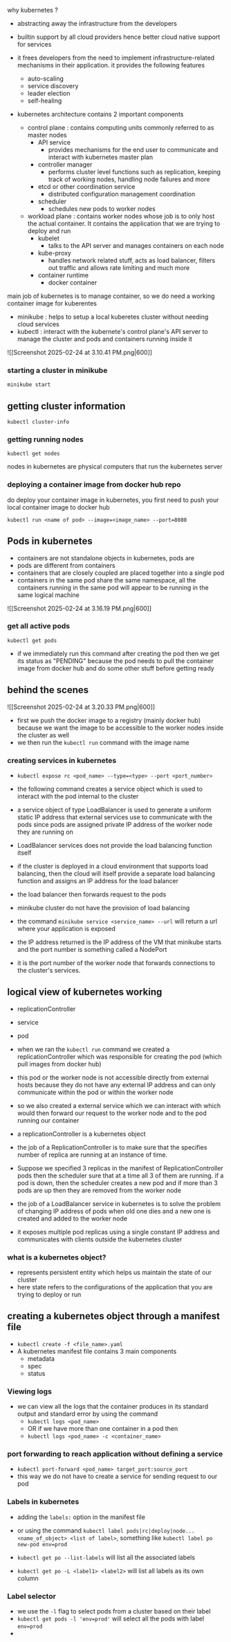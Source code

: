 why kubernetes ?
- abstracting away the infrastructure from the developers 
- builtin support by all cloud providers hence better cloud native support for services

- it frees developers from the need to implement infrastructure-related mechanisms in their application. it provides the following features
	- auto-scaling
	- service discovery 
	- leader election
	- self-healing

- kubernetes architecture contains 2 important components
	- control plane : contains computing units commonly referred to as master nodes
		- API service 
			- provides mechanisms for the end user to communicate and interact with kubernetes master plan
		- controller manager
			- performs cluster level functions such as replication, keeping track of working nodes, handling node failures and more
		- etcd or other coordination service
			- distributed configuration management coordination
		- scheduler 
			- schedules new pods to worker nodes
	- workload plane : contains worker nodes whose job is to only host the actual container. It contains the application that we are trying to deploy and run
		- kubelet 
			- talks to the API server and manages containers on each node
		- kube-proxy
			- handles network related stuff, acts as load balancer, filters out traffic and allows rate limiting and much more
		- container runtime
			- docker container


main job of kubernetes is to manage container, so we do need a working container image for kuberentes

- minikube : helps to setup a local kuberetes cluster without needing cloud services
- kubectl : interact with the kubernete's control plane's API server to manage the cluster and pods and containers running inside it

![[Screenshot 2025-02-24 at 3.10.41 PM.png|600]]

### starting a cluster in minikube
```
minikube start
```

## getting cluster information
```
kubectl cluster-info
```

### getting running nodes 
```
kubectl get nodes
```
nodes in kubernetes are physical computers that run the kubernetes server

### deploying a container image from docker hub repo
do deploy your container image in kubernetes, you first need to push your local container image to docker hub 
```
kubectl run <name of pod> --image=<image_name> --port=8080
```


## Pods in kubernetes
- containers are not standalone objects in kubernetes, pods are
- pods are different from containers
- containers that are closely coupled are placed together into a single pod 
- containers in the same pod share the same namespace, all the containers running in the same pod will appear to be running in the same logical machine 

![[Screenshot 2025-02-24 at 3.16.19 PM.png|600]]

### get all active pods 
```
kubectl get pods
```
- if we immediately run this command after creating the pod then we get its status as "PENDING" because the pod needs to pull the container image from docker hub and do some other stuff before getting ready

## behind the scenes 
![[Screenshot 2025-02-24 at 3.20.33 PM.png|600]]
- first we push the docker image to a registry (mainly docker hub) because we want the image to be accessible to the worker nodes inside the cluster as well 
- we then run the `kubectl run` command with the image name


### creating services in kubernetes
- `kubectl expose rc <pod_name> --type=<type> --port <port_number>`
- the following command creates a service object which is used to interact with the pod internal to the cluster
- a service object of type LoadBalancer is used to generate a uniform static IP address that external services use to communicate with the pods since pods are assigned private IP address of the worker node they are running on

- LoadBalancer services does not provide the load balancing function itself
- if the cluster is deployed in a cloud environment that supports load balancing, then the cloud will itself provide a separate load balancing function and assigns an IP address for the load balancer
- the load balancer then forwards request to the pods

- minikube cluster do not have the provision of load balancing
- the command `minikube service <service_name> --url` will return a url where your application is exposed 
- the IP address returned is the IP address of the VM that minikube starts and the port number is something called a NodePort
- it is the port number of the worker node that forwards connections to the cluster's services.


## logical view of kubernetes working
- replicationController
- service
- pod
- when we ran the `kubectl run` command we created a replicationController which was responsible for creating the pod (which pull images from docker hub)
- this pod or the worker node is not accessible directly from external hosts because they do not have any external IP address and can only communicate within the pod or within the worker node
- so we also created a external service which we can interact with which would then forward our request to the worker node and to the pod running our container

- a replicationController is a kubernetes object
- the job of a ReplicationController is to make sure that the specifies number of replica are running at an instance of time. 
- Suppose we specified 3 replicas in the manifest of ReplicationController pods then the scheduler sure that at a time all 3 of them are running. if a pod is down, then the scheduler creates a new pod and if more than 3 pods are up then they are removed from the worker node

- the job of a LoadBalancer service in kubernetes is to solve the problem of changing IP address of pods when old one dies and a new one is created and added to the worker node
- it exposes multiple pod replicas using a single constant IP address and communicates with clients outside the kubernetes cluster


### what is a kubernetes object?
- represents persistent entity which helps us maintain the state of our cluster
- here state refers to the configurations of the application that you are trying to deploy or run


## creating a kubernetes object through a manifest file

- `kubectl create -f <file_name>.yaml`
- A kubernetes manifest file contains 3 main components
	- metadata
	- spec
	- status

### Viewing logs 
- we can view all the logs that the container produces in its standard output and standard error by using the command 
	- `kubectl logs <pod_name>`
	- OR if we have more than one container in a pod then
	- `kubectl logs <pod_name> -c <container_name>`

### port forwarding to reach application without defining a service

- `kubectl port-forward <pod_name> target_port:source_port`
- this way we do not have to create a service for sending request to our pod 


### Labels in kubernetes
- adding the `labels:` option in the manifest file 
- or using the command `kubectl label pods|rc|deploy|node... <name_of_object> <list of label>`, something like `kubectl label po new-pod env=prod`

- `kubectl get po --list-labels` will list all the associated labels 
- `kubectl get po -L <label1> <label2>` will list all labels as its own column


### Label selector
- we use the `-l` flag to select pods from a cluster based on their label
- `kubectl get pods -l 'env=prod'` will select all the pods with label `env=prod`
-